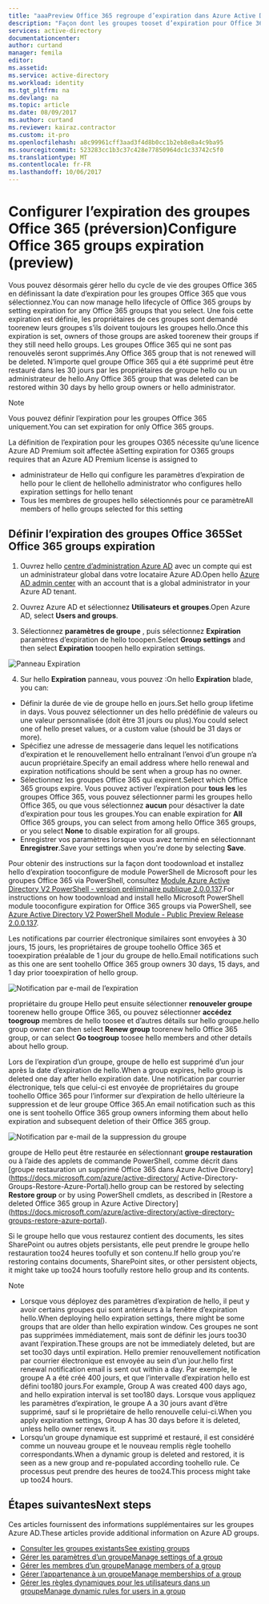 ```yaml
---
title: "aaaPreview Office 365 regroupe d’expiration dans Azure Active Directory | Documents Microsoft"
description: "Façon dont les groupes tooset d’expiration pour Office 365 dans Azure Active Directory (version préliminaire)"
services: active-directory
documentationcenter: 
author: curtand
manager: femila
editor: 
ms.assetid: 
ms.service: active-directory
ms.workload: identity
ms.tgt_pltfrm: na
ms.devlang: na
ms.topic: article
ms.date: 08/09/2017
ms.author: curtand
ms.reviewer: kairaz.contractor
ms.custom: it-pro
ms.openlocfilehash: a8c99961cff3aad3f4d8b0cc1b2eb8e8a4c9ba95
ms.sourcegitcommit: 523283cc1b3c37c428e77850964dc1c33742c5f0
ms.translationtype: MT
ms.contentlocale: fr-FR
ms.lasthandoff: 10/06/2017
---
```

# <a name="configure-office-365-groups-expiration-preview"></a><span data-ttu-id="945db-103">Configurer l’expiration des groupes Office 365 (préversion)</span><span class="sxs-lookup"><span data-stu-id="945db-103">Configure Office 365 groups expiration (preview)</span></span>

<span data-ttu-id="945db-104">Vous pouvez désormais gérer hello du cycle de vie des groupes Office 365 en définissant la date d’expiration pour les groupes Office 365 que vous sélectionnez.</span><span class="sxs-lookup"><span data-stu-id="945db-104">You can now manage hello lifecycle of Office 365 groups by setting expiration for any Office 365 groups that you select.</span></span> <span data-ttu-id="945db-105">Une fois cette expiration est définie, les propriétaires de ces groupes sont demandé toorenew leurs groupes s’ils doivent toujours les groupes hello.</span><span class="sxs-lookup"><span data-stu-id="945db-105">Once this expiration is set, owners of those groups are asked toorenew their groups if they still need hello groups.</span></span> <span data-ttu-id="945db-106">Les groupes Office 365 qui ne sont pas renouvelés seront supprimés.</span><span class="sxs-lookup"><span data-stu-id="945db-106">Any Office 365 group that is not renewed will be deleted.</span></span> <span data-ttu-id="945db-107">N’importe quel groupe Office 365 qui a été supprimé peut être restauré dans les 30 jours par les propriétaires de groupe hello ou un administrateur de hello.</span><span class="sxs-lookup"><span data-stu-id="945db-107">Any Office 365 group that was deleted can be restored within 30 days by hello group owners or hello administrator.</span></span>  


> [!NOTE]
> <span data-ttu-id="945db-108">Vous pouvez définir l’expiration pour les groupes Office 365 uniquement.</span><span class="sxs-lookup"><span data-stu-id="945db-108">You can set expiration for only Office 365 groups.</span></span>
>
> <span data-ttu-id="945db-109">La définition de l’expiration pour les groupes O365 nécessite qu’une licence Azure AD Premium soit affectée à</span><span class="sxs-lookup"><span data-stu-id="945db-109">Setting expiration for O365 groups requires that an Azure AD Premium license is assigned to</span></span>
>   - <span data-ttu-id="945db-110">administrateur de Hello qui configure les paramètres d’expiration de hello pour le client de hello</span><span class="sxs-lookup"><span data-stu-id="945db-110">hello administrator who configures hello expiration settings for hello tenant</span></span>
>   - <span data-ttu-id="945db-111">Tous les membres de groupes hello sélectionnés pour ce paramètre</span><span class="sxs-lookup"><span data-stu-id="945db-111">All members of hello groups selected for this setting</span></span>

## <a name="set-office-365-groups-expiration"></a><span data-ttu-id="945db-112">Définir l’expiration des groupes Office 365</span><span class="sxs-lookup"><span data-stu-id="945db-112">Set Office 365 groups expiration</span></span>

1. <span data-ttu-id="945db-113">Ouvrez hello [centre d’administration Azure AD](https://aad.portal.azure.com) avec un compte qui est un administrateur global dans votre locataire Azure AD.</span><span class="sxs-lookup"><span data-stu-id="945db-113">Open hello [Azure AD admin center](https://aad.portal.azure.com) with an account that is a global administrator in your Azure AD tenant.</span></span>

2. <span data-ttu-id="945db-114">Ouvrez Azure AD et sélectionnez **Utilisateurs et groupes**.</span><span class="sxs-lookup"><span data-stu-id="945db-114">Open Azure AD, select **Users and groups**.</span></span>

3. <span data-ttu-id="945db-115">Sélectionnez **paramètres de groupe** , puis sélectionnez **Expiration** paramètres d’expiration de hello tooopen.</span><span class="sxs-lookup"><span data-stu-id="945db-115">Select **Group settings** and then select **Expiration** tooopen hello expiration settings.</span></span>
  
  ![Panneau Expiration](./media/active-directory-groups-lifecycle-azure-portal/expiration-settings.png)

4. <span data-ttu-id="945db-117">Sur hello **Expiration** panneau, vous pouvez :</span><span class="sxs-lookup"><span data-stu-id="945db-117">On hello **Expiration** blade, you can:</span></span>

  * <span data-ttu-id="945db-118">Définir la durée de vie de groupe hello en jours.</span><span class="sxs-lookup"><span data-stu-id="945db-118">Set hello group lifetime in days.</span></span> <span data-ttu-id="945db-119">Vous pouvez sélectionner un des hello prédéfinie de valeurs ou une valeur personnalisée (doit être 31 jours ou plus).</span><span class="sxs-lookup"><span data-stu-id="945db-119">You could select one of hello preset values, or a custom value (should be 31 days or more).</span></span> 
  * <span data-ttu-id="945db-120">Spécifiez une adresse de messagerie dans lequel les notifications d’expiration et le renouvellement hello entraînant l’envoi d’un groupe n’a aucun propriétaire.</span><span class="sxs-lookup"><span data-stu-id="945db-120">Specify an email address where hello renewal and expiration notifications should be sent when a group has no owner.</span></span> 
  * <span data-ttu-id="945db-121">Sélectionnez les groupes Office 365 qui expirent.</span><span class="sxs-lookup"><span data-stu-id="945db-121">Select which Office 365 groups expire.</span></span> <span data-ttu-id="945db-122">Vous pouvez activer l’expiration pour **tous les** les groupes Office 365, vous pouvez sélectionner parmi les groupes hello Office 365, ou que vous sélectionnez **aucun** pour désactiver la date d’expiration pour tous les groupes.</span><span class="sxs-lookup"><span data-stu-id="945db-122">You can enable expiration for **All** Office 365 groups, you can select from among hello Office 365 groups, or you select **None** to disable expiration for all groups.</span></span>
  * <span data-ttu-id="945db-123">Enregistrer vos paramètres lorsque vous avez terminé en sélectionnant **Enregistrer**.</span><span class="sxs-lookup"><span data-stu-id="945db-123">Save your settings when you're done by selecting **Save**.</span></span>

<span data-ttu-id="945db-124">Pour obtenir des instructions sur la façon dont toodownload et installez hello d’expiration tooconfigure de module PowerShell de Microsoft pour les groupes Office 365 via PowerShell, consultez [Module Azure Active Directory V2 PowerShell - version préliminaire publique 2.0.0.137](https://www.powershellgallery.com/packages/AzureADPreview/2.0.0.137).</span><span class="sxs-lookup"><span data-stu-id="945db-124">For instructions on how toodownload and install hello Microsoft PowerShell module tooconfigure expiration for Office 365 groups via PowerShell, see [Azure Active Directory V2 PowerShell Module - Public Preview Release 2.0.0.137](https://www.powershellgallery.com/packages/AzureADPreview/2.0.0.137).</span></span>

<span data-ttu-id="945db-125">Les notifications par courrier électronique similaires sont envoyées à 30 jours, 15 jours, les propriétaires de groupe toohello Office 365 et tooexpiration préalable de 1 jour du groupe de hello.</span><span class="sxs-lookup"><span data-stu-id="945db-125">Email notifications such as this one are sent toohello Office 365 group owners 30 days, 15 days, and 1 day prior tooexpiration of hello group.</span></span>

![Notification par e-mail de l’expiration](./media/active-directory-groups-lifecycle-azure-portal/expiration-notification.png)

<span data-ttu-id="945db-127">propriétaire du groupe Hello peut ensuite sélectionner **renouveler groupe** toorenew hello groupe Office 365, ou pouvez sélectionner **accédez toogroup** membres de hello toosee et d’autres détails sur hello groupe.</span><span class="sxs-lookup"><span data-stu-id="945db-127">hello group owner can then select **Renew group** toorenew hello Office 365 group, or can select **Go toogroup** toosee hello members and other details about hello group.</span></span>

<span data-ttu-id="945db-128">Lors de l’expiration d’un groupe, groupe de hello est supprimé d’un jour après la date d’expiration de hello.</span><span class="sxs-lookup"><span data-stu-id="945db-128">When a group expires, hello group is deleted one day after hello expiration date.</span></span> <span data-ttu-id="945db-129">Une notification par courrier électronique, tels que celui-ci est envoyée de propriétaires du groupe toohello Office 365 pour l’informer sur d’expiration de hello ultérieure la suppression et de leur groupe Office 365.</span><span class="sxs-lookup"><span data-stu-id="945db-129">An email notification such as this one is sent toohello Office 365 group owners informing them about hello expiration and subsequent deletion of their Office 365 group.</span></span>

![Notification par e-mail de la suppression du groupe](./media/active-directory-groups-lifecycle-azure-portal/deletion-notification.png)

<span data-ttu-id="945db-131">groupe de Hello peut être restaurée en sélectionnant **groupe restauration** ou à l’aide des applets de commande PowerShell, comme décrit dans [groupe restauration un supprimé Office 365 dans Azure Active Directory] (https://docs.microsoft.com/azure/active-directory/ Active-Directory-Groups-Restore-Azure-Portal).</span><span class="sxs-lookup"><span data-stu-id="945db-131">hello group can be restored by selecting **Restore group** or by using PowerShell cmdlets, as described in [Restore a deleted Office 365 group in Azure Active Directory] (https://docs.microsoft.com/azure/active-directory/active-directory-groups-restore-azure-portal).</span></span>
    
<span data-ttu-id="945db-132">Si le groupe hello que vous restaurez contient des documents, les sites SharePoint ou autres objets persistants, elle peut prendre le groupe hello restauration too24 heures toofully et son contenu.</span><span class="sxs-lookup"><span data-stu-id="945db-132">If hello group you're restoring contains documents, SharePoint sites, or other persistent objects, it might take up too24 hours toofully restore hello group and its contents.</span></span>

> [!NOTE]
> * <span data-ttu-id="945db-133">Lorsque vous déployez des paramètres d’expiration de hello, il peut y avoir certains groupes qui sont antérieurs à la fenêtre d’expiration hello.</span><span class="sxs-lookup"><span data-stu-id="945db-133">When deploying hello expiration settings, there might be some groups that are older than hello expiration window.</span></span> <span data-ttu-id="945db-134">Ces groupes ne sont pas supprimées immédiatement, mais sont de définir les jours too30 avant l’expiration.</span><span class="sxs-lookup"><span data-stu-id="945db-134">These groups are not be immediately deleted, but are set too30 days until expiration.</span></span> <span data-ttu-id="945db-135">Hello premier renouvellement notification par courrier électronique est envoyée au sein d’un jour.</span><span class="sxs-lookup"><span data-stu-id="945db-135">hello first renewal notification email is sent out within a day.</span></span> <span data-ttu-id="945db-136">Par exemple, le groupe A a été créé 400 jours, et que l’intervalle d’expiration hello est défini too180 jours.</span><span class="sxs-lookup"><span data-stu-id="945db-136">For example, Group A was created 400 days ago, and hello expiration interval is set too180 days.</span></span> <span data-ttu-id="945db-137">Lorsque vous appliquez les paramètres d’expiration, le groupe A a 30 jours avant d’être supprimé, sauf si le propriétaire de hello renouvelle celui-ci.</span><span class="sxs-lookup"><span data-stu-id="945db-137">When you apply expiration settings, Group A has 30 days before it is deleted, unless hello owner renews it.</span></span>
> * <span data-ttu-id="945db-138">Lorsqu’un groupe dynamique est supprimé et restauré, il est considéré comme un nouveau groupe et le nouveau remplis règle toohello correspondants.</span><span class="sxs-lookup"><span data-stu-id="945db-138">When a dynamic group is deleted and restored, it is seen as a new group and re-populated according toohello rule.</span></span> <span data-ttu-id="945db-139">Ce processus peut prendre des heures de too24.</span><span class="sxs-lookup"><span data-stu-id="945db-139">This process might take up too24 hours.</span></span>

## <a name="next-steps"></a><span data-ttu-id="945db-140">Étapes suivantes</span><span class="sxs-lookup"><span data-stu-id="945db-140">Next steps</span></span>
<span data-ttu-id="945db-141">Ces articles fournissent des informations supplémentaires sur les groupes Azure AD.</span><span class="sxs-lookup"><span data-stu-id="945db-141">These articles provide additional information on Azure AD groups.</span></span>

* [<span data-ttu-id="945db-142">Consulter les groupes existants</span><span class="sxs-lookup"><span data-stu-id="945db-142">See existing groups</span></span>](active-directory-groups-view-azure-portal.md)
* [<span data-ttu-id="945db-143">Gérer les paramètres d’un groupe</span><span class="sxs-lookup"><span data-stu-id="945db-143">Manage settings of a group</span></span>](active-directory-groups-settings-azure-portal.md)
* [<span data-ttu-id="945db-144">Gérer les membres d’un groupe</span><span class="sxs-lookup"><span data-stu-id="945db-144">Manage members of a group</span></span>](active-directory-groups-members-azure-portal.md)
* [<span data-ttu-id="945db-145">Gérer l’appartenance à un groupe</span><span class="sxs-lookup"><span data-stu-id="945db-145">Manage memberships of a group</span></span>](active-directory-groups-membership-azure-portal.md)
* [<span data-ttu-id="945db-146">Gérer les règles dynamiques pour les utilisateurs dans un groupe</span><span class="sxs-lookup"><span data-stu-id="945db-146">Manage dynamic rules for users in a group</span></span>](active-directory-groups-dynamic-membership-azure-portal.md)
